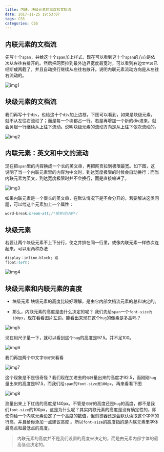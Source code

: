 ```yaml
---
title: 内联、块级元素的高度和文档流
date: 2017-11-25 19:53:07
tags: CSS
categories: CSS
---
```


## 内联元素的文档流
先写十个`span`，并给这十个`span`加上样式，现在可以看到这十个`span`的方向是依次从左往右排开的。然后把网页拉到最外边界宽度最宽时，可以看到右边`文字10`已经断成两截了，并且自动换行继续从左往右散开。说明内联元素流动方向是从左往右流动的。

![img1](http://a3.qpic.cn/psb?/V149ONjw3gE9gi/1Mnlbjd1pEjJQlcFYAz1QwaAFutH9VyPksLpQdRbBdI!/b/dPIAAAAAAAAA&bo=yASSAQAAAAADB30!&rf=viewer_4)

## 块级元素的文档流
我们再写十个`div`，也给这十个`div`加上边框，下图可以看到，如果是块级元素，就不从左往右流动了；而是每一个块都占一行。若是再增加一个新的div进来，就会另起一行继续从上往下流动。说明块级元素的流动方向是从上往下依次流动的。

![img2](http://a1.qpic.cn/psb?/V149ONjw3gE9gi/i1zwytXTyKLVI9f1RKmF*WxUOKiHpJ1TzTgF*wI8LQI!/b/dPMAAAAAAAAA&bo=zAQNAgAAAAADAOI!&rf=viewer_4)

## 内联元素：英文和中文的流动
现在把`span`里的内容换成一个长的英文串，再把网页拉到极限最宽。如下图，这说明了当一个内联元素里的内容为中文时，到达宽度极限的时候会自动换行；而当内联元素为英文，到达宽度极限时并不会换行，而是直接缩进了。

![img3](http://a1.qpic.cn/psb?/V149ONjw3gE9gi/EAAAhC4qIkruSyIKbTsQPtRcyRFJX86gSU*neSA4IdU!/b/dPMAAAAAAAAA&bo=zAQQAgAAAAADB*g!&rf=viewer_4)

如果内联元素是一个很长的英文串，在默认情况下是不会分开的，若要解决这类问题，可以给这个元素加上一个属性：
```css
word-break:break-all;/*把单词分断*/
```

## 块级元素
若要让两个块级元素不上下分行，使之并排在同一行里，或像内联元素一样依次连起来，可以用两种办法
```css
display：inline-block; 或 
float:left；
```
![img4](http://a3.qpic.cn/psb?/V149ONjw3gE9gi/0dRLvGDfD*I.hHRNMeyjdorUiwaUZuX1SdFuVUl6vTc!/b/dPIAAAAAAAAA&bo=ygQ3AgAAAAADAN4!&rf=viewer_4)

## 块级元素和内联元素的高度
- 块级元素
块级元素的高度比较好理解，是由它内部文档流元素的总和决定的。

- 那么，内联元素的高度是由什么决定的呢？
我们先给`span`一个`font-size为100px`，现在看看图片左边，能看出来现在这个`hug`的像素是多高吗？

![img5](http://a1.qpic.cn/psb?/V149ONjw3gE9gi/BuJcHr.d524nFwE.xuuj*63c8Dg7CLFGUJdMWQqW48k!/b/dPMAAAAAAAAA&bo=zARJAgAAAAADAKY!&rf=viewer_4)

现在用尺子量一下，就可以看到这个`hug`的高度是97.5。并不足100。

![img6](http://a3.qpic.cn/psb?/V149ONjw3gE9gi/DRQaoV96aC9Y4eclJUCc.xUcVZ06E*ZXyAl54*RCRZs!/b/dPIAAAAAAAAA&bo=zAT5AQAAAAADABU!&rf=viewer_4)

我们再加两个中文字`你好`来看看

![img7](http://a3.qpic.cn/psb?/V149ONjw3gE9gi/dnIpcMPYRmqiXMXQDgr318OzNoTp3KpeQRzoQWlNjnY!/b/dPIAAAAAAAAA&bo=zQTsAQAAAAADAAE!&rf=viewer_4)

这个现象是不是很奇怪？我们现在加进去的`你好`量出来的高度才92.5，而刚刚`hug`量出来的高度是97.5，而我们给`span`的`font-size是100px`。再来看看下图

![img8](http://a3.qpic.cn/psb?/V149ONjw3gE9gi/T.rXYKMOOnjAporyDmFSLboGEPnSjl6vS8Lalf7ZmyQ!/b/dPIAAAAAAAAA&bo=xQR7AQAAAAADAJ4!&rf=viewer_4)

测量出来上下红线的高度是140px。不管是`你好`的高度还是`hug`的高度，都不是我们`font-size`的100px，这是为什么呢？其实内联元素的高度是没有确定性的，即使你给一个内联元素设定了一个高度的数值，但浏览器还是会默认读取这个字体的行高，并且给你添加一点建议高度 。所以`font-size`的高度指的是内联元素里字体最高点和最低点的高度。

> 内联元素的高度并不是我们设置的高度来决定的，而是由元素内部字体的最高低点决定的。

